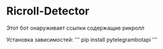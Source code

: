 # Ricroll-Detector
Этот бот онаруживает ссылки содержащие рикролл

Установка зависимостей:
'''
pip install pytelegrambotapi
'''
